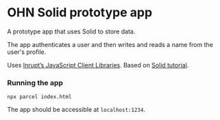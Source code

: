 # OHN Solid prototype app 
A prototype app that uses Solid to store data.

The app authenticates a user and then writes and reads a name from the user's profile. 

Uses [Inrupt’s JavaScript Client Libraries](https://docs.inrupt.com/developer-tools/javascript/client-libraries/).
Based on [Solid tutorial](https://solidproject.org/developers/tutorials/first-app).

### Running the app

`npx parcel index.html` 

The app should be accessible at `localhost:1234`.